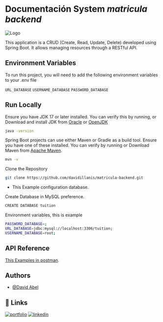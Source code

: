 
# Documentación System *matricula backend*
![Logo](https://portfolio-b1bb8.web.app/assets/images/projects/system-tuition.svg)

This application is a CRUD (Create, Read, Update, Delete) developed using Spring Boot. It allows managing resources through a RESTful API.


## Environment Variables

To run this project, you will need to add the following environment variables to your .env file

`URL_DATABASE`
`USERNAME_DATABASE`
`PASSWORD_DATABASE`

## Run Locally


Ensure you have JDK 17 or later installed. You can verify this by running, or Download and install JDK from [Oracle](https://www.oracle.com/java/technologies/javase-jdk11-downloads.html) or [OpenJDK](https://openjdk.java.net/)
```bash
java -version
```

Spring Boot projects can use either Maven or Gradle as a build tool. Ensure you have one of these installed. You can verify by running or Download Maven from [Apache Maven](https://maven.apache.org/download.cgi).

```bash
mvn -v
```

Clone the Repository
```bash
git clone https://github.com/davidillanis/matricula-backend.git
```


- This Example configuration database.

Create Database in MySQL preference.
```bash
CREATE DATABASE tuition
```

Environment variables, this is example
```bash
PASSWORD_DATABASE=;
URL_DATABASE=jdbc:mysql://localhost:3306/tuition;
USERNAME_DATABASE=root;
```


## API Reference

[This Examples in postman](https://elements.getpostman.com/redirect?entityId=32551188-4c0317d7-9e24-44f4-9b32-699a9fe4f46d&entityType=collection).

## Authors

- [@David Abel](https://github.com/davidillanis)


## 🔗 Links
[![portfolio](https://img.shields.io/badge/my_portfolio-000?style=for-the-badge&logo=ko-fi&logoColor=white)](https://portfolio-b1bb8.web.app/home)
[![linkedin](https://img.shields.io/badge/linkedin-0A66C2?style=for-the-badge&logo=linkedin&logoColor=white)](https://www.linkedin.com/in/david-abel-81645a1b5/)
